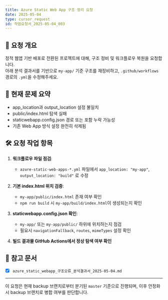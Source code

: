 ```yaml
---
title: Azure Static Web App 구조 정리 요청
date: 2025-05-04
type: cursor_request
id: 작업요청서_2025-05-04_003
---
```


## 🧾 요청 개요

정적 웹앱 기반 배포로 전환된 프로젝트에 대해, 구조 정비 및 워크플로우 복원을 요청합니다.  
아래 분석 결과서를 기반으로 `my-app/` 기준 구조를 재정비하고, `.github/workflows` 경로의 `.yml`을 수정해주세요.

## 🧩 현재 문제 요약

- app_location과 output_location 설정 불일치
- public/index.html 탐색 실패
- staticwebapp.config.json 경로 또는 포함 누락 가능성
- 기존 Web App 방식 설정 완전히 삭제됨

## 🛠 요청 작업 항목

1. **워크플로우 파일 점검**:
   - `azure-static-web-apps-*.yml` 파일에서 `app_location: "my-app"`, `output_location: "build"` 로 수정

2. **기본 index.html 위치 검증**:
   - `my-app/public/index.html` 존재 여부 확인
   - `npm run build` 시 `my-app/build/index.html`이 생성되는지 확인

3. **staticwebapp.config.json 확인**:
   - `my-app/` 또는 `my-app/public/` 하위에 위치하는지 점검
   - 필요시 `navigationFallback`, `routes`, `mimeTypes` 설정 확인

4. **빌드 결과물 GitHub Actions에서 정상 탐색 여부 확인**

## 📎 참고 문서

- [x] `azure_static_webapp_구조오류_분석결과서_2025-05-04.md`

---

이 요청은 현재 backup 브랜치로부터 분기된 `master` 기준으로 진행되며, 이후 안정화 시 backup 브랜치로 병합 여부를 판단합니다.
